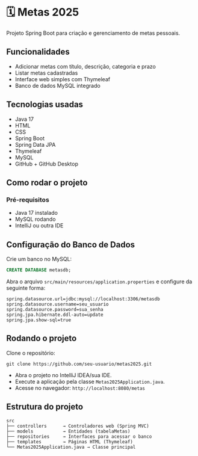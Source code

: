 # 🗓️ Metas 2025

Projeto Spring Boot para criação e gerenciamento de metas pessoais.

##  Funcionalidades

- Adicionar metas com título, descrição, categoria e prazo
- Listar metas cadastradas
- Interface web simples com Thymeleaf
- Banco de dados MySQL integrado

##  Tecnologias usadas

- Java 17
- HTML
- CSS
- Spring Boot
- Spring Data JPA
- Thymeleaf
- MySQL
- GitHub + GitHub Desktop

##  Como rodar o projeto

###  Pré-requisitos

- Java 17 instalado
- MySQL rodando
- IntelliJ ou outra IDE

##  Configuração do Banco de Dados

Crie um banco no MySQL:

```sql
CREATE DATABASE metasdb; 
```
Abra o arquivo `src/main/resources/application.properties` e configure da seguinte forma:

```properties
spring.datasource.url=jdbc:mysql://localhost:3306/metasdb
spring.datasource.username=seu_usuario
spring.datasource.password=sua_senha
spring.jpa.hibernate.ddl-auto=update
spring.jpa.show-sql=true
```
##  Rodando o projeto

Clone o repositório:
```
git clone https://github.com/seu-usuario/metas2025.git
```
- Abra o projeto no IntelliJ IDEA/sua IDE.
- Execute a aplicação pela classe `Metas2025Application.java`.
- Acesse no navegador: `http://localhost:8080/metas`

## Estrutura do projeto
```
src
├── controllers      → Controladores web (Spring MVC)
├── models           → Entidades (tabelaMetas)
├── repositories     → Interfaces para acessar o banco
├── templates        → Páginas HTML (Thymeleaf)
└── Metas2025Application.java → Classe principal
